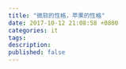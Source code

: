 ```yaml
---
title: "微软的性格，苹果的性格"
date: 2017-10-12 21:08:58 +0800
categories: it
tags: 
description: 
published: false
---
```


